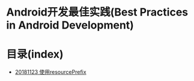 # Android开发最佳实践(Best Practices in Android Development)
# 目录(index)
- [20181123 使用resourcePrefix](./blog/20181123/README.md)